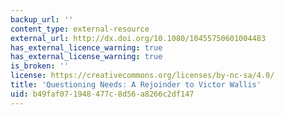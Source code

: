 ```yaml
---
backup_url: ''
content_type: external-resource
external_url: http://dx.doi.org/10.1080/10455750601004483
has_external_licence_warning: true
has_external_license_warning: true
is_broken: ''
license: https://creativecommons.org/licenses/by-nc-sa/4.0/
title: 'Questioning Needs: A Rejoinder to Victor Wallis'
uid: b49faf07-1948-477c-8d56-a8266c2df147
---
```

